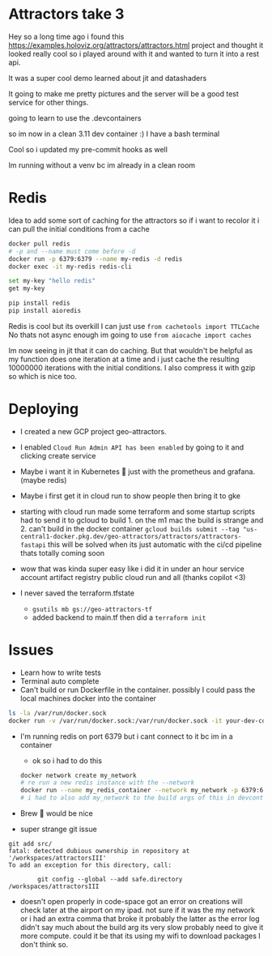 # Attractors take 3
Hey so a long time ago i found this https://examples.holoviz.org/attractors/attractors.html project and thought it looked really cool so i played around with it and wanted to turn it into a rest api.

It was a super cool demo learned about jit and datashaders

It going to make me pretty pictures and the server will be a good test service for other things.

going to learn to use the .devcontainers

so im now in a clean 3.11 dev container :) I have a bash terminal

Cool so i updated my pre-commit hooks as well

Im running without a venv bc im already in a clean room

# Redis
Idea to add some sort of caching for the attractors so if i want to recolor it i can pull the initial conditions from a cache

```bash
docker pull redis
# -p and --name must come before -d
docker run -p 6379:6379 --name my-redis -d redis
docker exec -it my-redis redis-cli

set my-key "hello redis"
get my-key
```

```bash
pip install redis
pip install aioredis
```

Redis is cool but its overkill I can just use `from cachetools import TTLCache`
No thats not async enough im going to use `from aiocache import caches`

Im now seeing in jit that it can do caching. But that wouldn't be helpful as my function does one iteration at a time and i just cache the resulting 10000000 iterations with the initial conditions. I also compress it with gzip so which is nice too.

# Deploying
- I created a new GCP project geo-attractors.
- I enabled `Cloud Run Admin API has been enabled` by going to it and clicking create service
- Maybe i want it in Kubernetes :thinking: just with the prometheus and grafana. (maybe redis)
- Maybe i first get it in cloud run to show people then bring it to gke

- starting with cloud run made some terraform and some startup scripts
had to send it to gcloud to build 1. on the m1 mac the build is strange and 2. can't build in the docker container
`gcloud builds submit --tag "us-central1-docker.pkg.dev/geo-attractors/attractors/attractors-fastapi`
this will be solved when its just automatic with the ci/cd pipeline thats totally coming soon


- wow that was kinda super easy like i did it in under an hour service account artifact registry public cloud run and all (thanks copilot <3)

- I never saved the terraform.tfstate
    - `gsutils mb gs://geo-attractors-tf`
    - added backend to main.tf then did a `terraform init`


# Issues
- Learn how to write tests
- Terminal auto complete
- Can't build or run Dockerfile in the container.
possibly I could pass the local machines docker into the container
```bash
ls -la /var/run/docker.sock
docker run -v /var/run/docker.sock:/var/run/docker.sock -it your-dev-container-image
```

- I'm running redis on port 6379 but i cant connect to it bc im in a container
    - ok so i had to do this
    ```bash
    docker network create my_network
    # re run a new redis instance with the --network
    docker run --name my_redis_container --network my_network -p 6379:6379 -d redis
    # i had to also add my_network to the build args of this in devcontainer.json
    ```

- Brew 🍺 would be nice
- super strange git issue
```
git add src/
fatal: detected dubious ownership in repository at '/workspaces/attractorsIII'
To add an exception for this directory, call:

        git config --global --add safe.directory /workspaces/attractorsIII
```
- doesn't open properly in code-space got an error on creations will check later at the airport on my ipad. not sure if it was the my network or i had an extra comma that broke it probably the latter as the error log didn't say much about the build arg its very slow probably need to give it more compute. could it be that its using my wifi to download packages I don't think so.
